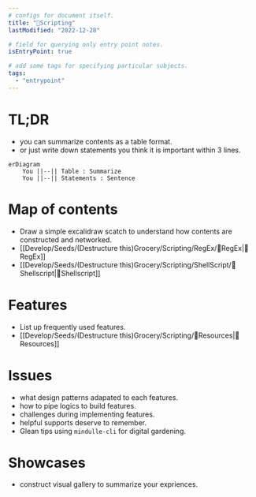 ```yaml
---
# configs for document itself.
title: "🎉Scripting"
lastModified: "2022-12-28"

# field for querying only entry point notes.
isEntryPoint: true

# add some tags for specifying particular subjects.
tags:
  - "entrypoint"
---
```

# TL;DR
- you can summarize contents as a table format.
- or just write down statements you think it is important within 3 lines.
```mermaid
erDiagram
	You ||--|| Table : Summarize
	You ||--|| Statements : Sentence
```


# Map of contents
- Draw a simple excalidraw scatch to understand how contents are constructed and networked.
- [[Develop/Seeds/(Destructure this)Grocery/Scripting/RegEx/🎉RegEx|🎉RegEx]]
- [[Develop/Seeds/(Destructure this)Grocery/Scripting/ShellScript/🎉Shellscript|🎉Shellscript]]

# Features
- List up frequently used features.
- [[Develop/Seeds/(Destructure this)Grocery/Scripting/🚚Resources|🚚Resources]]

# Issues
- what design patterns adapated to each features.
- how to pipe logics to build features.
- challenges during implementing features.
- helpful supports deserve to remember.
- Glean tips using `mindulle-cli` for digital gardening.

# Showcases
- construct visual gallery to summarize your expriences.
